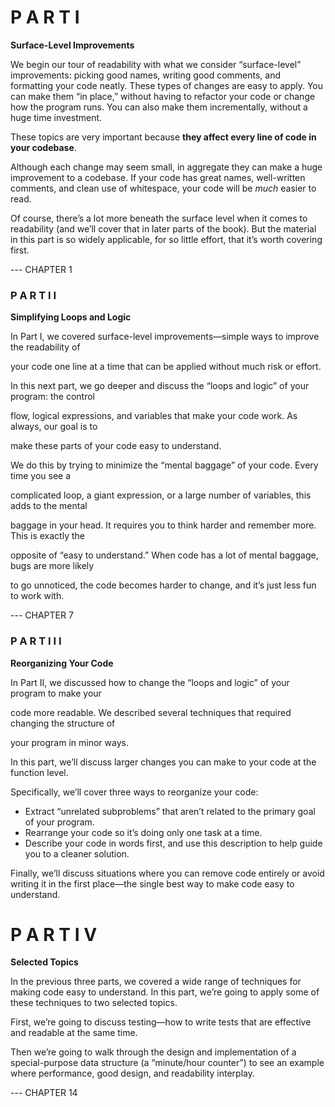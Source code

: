 # P A R T I

**Surface-Level Improvements**

We begin our tour of readability with what we consider “surface-level” improvements: picking good names, writing good comments, and formatting your code neatly. These types of changes are easy to apply. You can make them “in place,” without having to refactor your code or change how the program runs. You can also make them incrementally, without a huge time investment.

These topics are very important because **they affect every line of code in your codebase**.

Although each change may seem small, in aggregate they can make a huge improvement to a  codebase. If your code has great names, well-written comments, and clean use of whitespace, your code will be _much_ easier to read.

Of course, there’s a lot more beneath the surface level when it comes to readability (and we’ll cover that in later parts of the book). But the material in this part is so widely applicable, for so little effort, that it’s worth covering first.

--- CHAPTER 1
 
### P A R T I I

**Simplifying Loops and Logic**

In Part I, we covered surface-level improvements—simple ways to improve the readability of

your code one line at a time that can be applied without much risk or effort.

In this next part, we go deeper and discuss the “loops and logic” of your program: the control

flow, logical expressions, and variables that make your code work. As always, our goal is to

make these parts of your code easy to understand.

We do this by trying to minimize the “mental baggage” of your code. Every time you see a

complicated loop, a giant expression, or a large number of variables, this adds to the mental

baggage in your head. It requires you to think harder and remember more. This is exactly the

opposite of “easy to understand.” When code has a lot of mental baggage, bugs are more likely

to go unnoticed, the code becomes harder to change, and it’s just less fun to work with.


--- CHAPTER 7



### P A R T I I I

**Reorganizing Your Code**

In Part II, we discussed how to change the “loops and logic” of your program to make your

code more readable. We described several techniques that required changing the structure of

your program in minor ways.

In this part, we’ll discuss larger changes you can make to your code at the function level.

Specifically, we’ll cover three ways to reorganize your code:

- Extract “unrelated subproblems” that aren’t related to the primary goal of your program.
- Rearrange your code so it’s doing only one task at a time.
- Describe your code in words first, and use this description to help guide you to a cleaner solution.

Finally, we’ll discuss situations where you can remove code entirely or avoid writing it in the first place—the single best way to make code easy to understand.


# P A R T I V

**Selected Topics**

In the previous three parts, we covered a wide range of techniques for making code easy to understand. In this part, we’re going to apply some of these techniques to two selected topics.

First, we’re going to discuss testing—how to write tests that are effective and readable at the same time.

Then we’re going to walk through the design and implementation of a special-purpose data structure (a “minute/hour counter”) to see an example where performance, good design, and readability interplay.

--- CHAPTER 14
